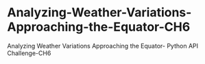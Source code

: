 # Analyzing-Weather-Variations-Approaching-the-Equator-CH6
Analyzing Weather Variations Approaching the Equator- Python API Challenge-CH6
